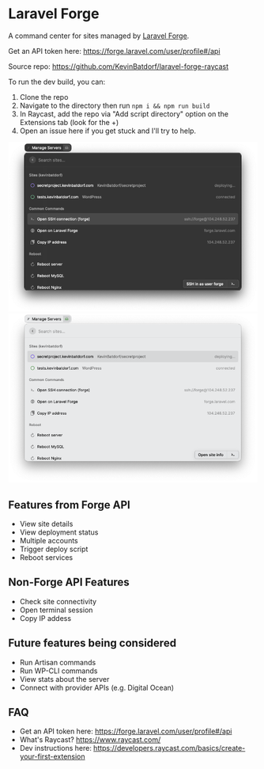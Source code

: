 # Laravel Forge
A command center for sites managed by [Laravel Forge](https://forge.laravel.com/).

Get an API token here: https://forge.laravel.com/user/profile#/api

Source repo: https://github.com/KevinBatdorf/laravel-forge-raycast

To run the dev build, you can:

1. Clone the repo
2. Navigate to the directory then run `npm i && npm run build`
3. In Raycast, add the repo via "Add script directory" option on the Extensions tab (look for the +)
4. Open an issue here if you get stuck and I'll try to help.

<img src="assets/screenshot-dark.png" />
<img src="assets/screenshot.png" />

## Features from Forge API
- View site details
- View deployment status
- Multiple accounts
- Trigger deploy script
- Reboot services

## Non-Forge API Features
- Check site connectivity
- Open terminal session
- Copy IP addess

## Future features being considered
- Run Artisan commands
- Run WP-CLI commands
- View stats about the server
- Connect with provider APIs (e.g. Digital Ocean)

## FAQ
- Get an API token here: https://forge.laravel.com/user/profile#/api
- What's Raycast? https://www.raycast.com/
- Dev instructions here: https://developers.raycast.com/basics/create-your-first-extension
